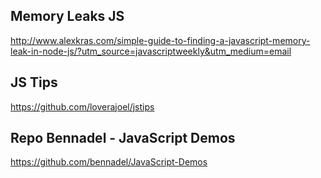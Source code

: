 ## Memory Leaks JS
http://www.alexkras.com/simple-guide-to-finding-a-javascript-memory-leak-in-node-js/?utm_source=javascriptweekly&utm_medium=email

## JS Tips
https://github.com/loverajoel/jstips

## Repo Bennadel - JavaScript Demos
https://github.com/bennadel/JavaScript-Demos